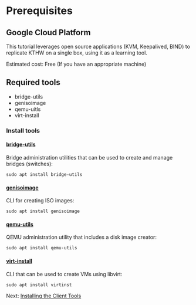 # Prerequisites

## Google Cloud Platform

This tutorial leverages open source applications (KVM, Keepalived, BIND) to replicate KTHW on a single box, using it as a learning tool.

Estimated cost: Free (If you have an appropriate machine)

## Required tools
* bridge-utils
* genisoimage
* qemu-uitls
* virt-install

### Install tools
  #### [bridge-utils](https://wiki.linuxfoundation.org/networking/bridge)
  Bridge administration utilities that can be used to create and manage bridges (switches):
  
    
    sudo apt install bridge-utils
    
    
  #### [genisoimage](https://wiki.debian.org/genisoimage)
  CLI for creating ISO images:
  
    
    sudo apt install genisoimage
    
    
  #### [qemu-utils](https://packages.debian.org/sid/qemu-utils)
  QEMU administration utility that includes a disk image creator:
  
    
    sudo apt install qemu-utils
    
    
  #### [virt-install](https://packages.debian.org/sid/virtinst)
  CLI that can be used to create VMs using libvirt:
  
    
    sudo apt install virtinst
    

Next: [Installing the Client Tools](02-client-tools.md)
